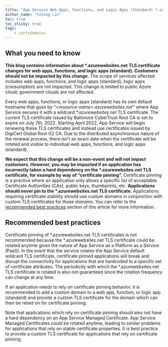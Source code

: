 ```yaml
---
title: "App Service Web Apps, Functions, and Logic Apps (Standard) *.azurewebsites.net TLS certificate changes and what you need to know"
author_name: "Yutang Lin"
toc: true
toc_sticky: true
tags:
    - certsdomains
---
```


## What you need to know

**This blog contains information about \*.azurewebsites.net TLS certificate changes for web apps, functions, and logic apps (standard). Customers should not be impacted by this change.** The scope of services affected includes web apps, functions, and logic apps (standard); logic apps (consumption) are not impacted. This change is limited to public Azure cloud; government clouds are not affected. 

Every web apps, functions, or logic apps (standard) has its own default hostname that goes by *“\<resource-name>.azurewebsites.net”* where App Service secures it with a wildcard *\*.azurewebsites.net* TLS certificate. The current TLS certificate issued by Baltimore CyberTrust Root CA is set to expire on July 7th, 2022. Starting April 2022, App Service will begin renewing these TLS certificates and instead use certificates issued by DigiCert Global Root G2 CA. Due to the distributed asynchronous nature of the renewal process, there isn’t an exact date when the certificate will be rotated and visible to individual  web apps, functions, and logic apps (standard). 

**We expect that this change will be a non-event and will not impact customers. However, you may be impacted if an application has incorrectly taken a hard dependency on the \*.azurewebsites.net TLS certificate, for example by way of “certificate pinning”.** Certificate pinning is a practice where an application only allows a specific list of acceptable Certificate Authorities (CAs), public keys, thumbprints, etc. **Applications should never pin to the \*.azurewebsites.net TLS certificate.** Applications requiring certificate stability should use custom domains in conjunction with custom TLS certificates for those domains. You can refer to the [recommended best practices](#recommended-best-practices) section of this article for more information. 

## Recommended best practices <a name="recommended-best-practices"></a>

Certificate pinning of *.azurewebsites.net TLS certificates is not recommended because the *.azurewebsites.net TLS certificate could be rotated anytime given the nature of App Service as a Platform as a Service (PaaS). In the event that the service rotates the App Service default wildcard TLS certificate, certificate pinned applications will break and disrupt the connectivity for applications that are hardcoded to a specific set of certificate attributes. The periodicity with which the *.azurewebsites.net TLS certificate is rotated is also not guaranteed since the rotation frequency can change at any time. 

If an application needs to rely on certificate pinning behavior, it is recommended to add a custom domain to a web app, function, or logic app (standard) and provide a custom TLS certificate for the domain which can then be relied on for certificate pinning.  

Note that applications which rely on certificate pinning should also not have a hard dependency on an App Service Managed Certificate. App Service Managed Certificates could be rotated anytime, leading to similar problems for applications that rely on stable certificate properties. It is best practice to provide a custom TLS certificate for applications that rely on certificate pinning. 